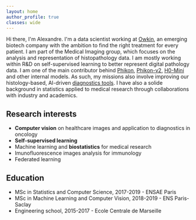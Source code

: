 ```yaml
---
layout: home
author_profile: true
classes: wide
---
```


Hi there, I'm Alexandre. I'm a data scientist working at [Owkin](https://www.owkin.com), an emerging biotech company with the ambition to find the right treatment for every patient. I am part of the Medical Imaging group, which focuses on the analysis and representation of histopathology data. I am mostly working within R&D on self-supervised learning to better represent digital pathology data. I am one of the main contributor behind [Phikon](https://huggingface.co/owkin/phikon), [Phikon-v2](https://huggingface.co/owkin/phikon-v2), [H0-Mini](https://huggingface.co/owkin/H0-mini) and other internal models. As such, my missions also involve improving our histology-based, AI-driven [diagnostics tools](https://www.owkin.com/diagnostics-approach). I have also a solide background in statistics applied to medical research through collaborations with industry and academics.

## Research interests

- **Computer vision** on healthcare images and application to diagnostics in oncology
- **Self-supervised learning**
- Machine learning and **biostatistics** for medical research
- Imunofluorescence images analysis for immunology
- Federated learning

## Education

- MSc in Statistics and Computer Science, 2017-2019 - ENSAE Paris
- MSc in Machine Learning and Computer Vision, 2018-2019 - ENS Paris-Saclay
- Engineering school, 2015-2017 - Ecole Centrale de Marseille
